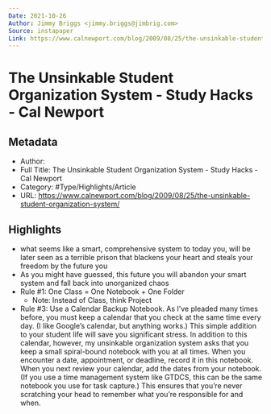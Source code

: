 ```yaml
---
Date: 2021-10-26
Author: Jimmy Briggs <jimmy.briggs@jimbrig.com>
Source: instapaper
Link: https://www.calnewport.com/blog/2009/08/25/the-unsinkable-student-organization-system/
---
```

# The Unsinkable Student Organization System - Study Hacks - Cal Newport

## Metadata
- Author: 
- Full Title: The Unsinkable Student Organization System - Study Hacks - Cal Newport
- Category: #Type/Highlights/Article
- URL: https://www.calnewport.com/blog/2009/08/25/the-unsinkable-student-organization-system/

## Highlights
- what seems like a smart, comprehensive system to today you, will be later seen as a terrible prison that blackens your heart and steals your freedom by the future you
- As you might have guessed, this future you will abandon your smart system and fall back into unorganized chaos
- Rule #1: One Class = One Notebook + One Folder
    - Note: Instead of Class, think Project
- Rule #3: Use a Calendar Backup Notebook.
  As I’ve pleaded many times before, you must keep a calendar that you check at the same time every day. (I like Google’s calendar, but anything works.) This simple addition to your student life will save you significant stress.
  In addition to this calendar, however, my unsinkable organization system asks that you keep a small spiral-bound notebook with you at all times. When you encounter a date, appointment, or deadline, record it in this notebook. When you next review your calendar, add the dates from your notebook. (If you use a time management system like GTDCS, this can be the same notebook you use for task capture.) This ensures that you’re never scratching your head to remember what you’re responsible for and when.
